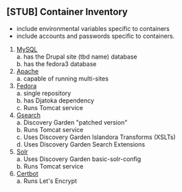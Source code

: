 ## [STUB] Container Inventory

- include environmental variables specific to containers
- include accounts and passwords specific to containers.

1. [MySQL](containers-mysql.md)  
    a. has the Drupal site (tbd name) database  
    b. has the fedora3 database  
2. [Apache](containers-apache.md)  
    a. capable of running multi-sites  
3. [Fedora](containers-fedora.md)  
    a. single repository  
    b. has Djatoka dependency  
    c. Runs Tomcat service  
4. [Gsearch](containers-gsearch.md)  
    a. Discovery Garden "patched version"  
    b. Runs Tomcat service  
    c. Uses Discovery Garden Islandora Transforms (XSLTs)  
    d. Uses Discovery Garden Search Extensions  
5. [Solr](containers-solr.md)  
    a. Uses Discovery Garden basic-solr-config  
    b. Runs Tomcat service  
6. [Certbot](containers-certbot.md)  
    a. Runs Let's Encrypt  

